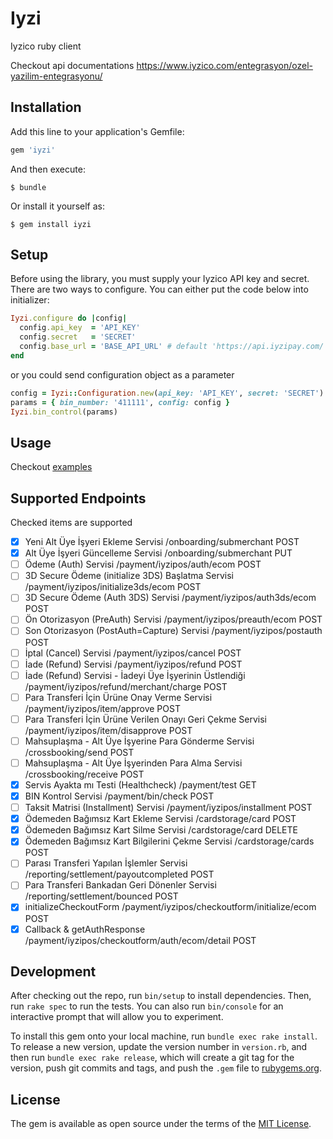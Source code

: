 # Iyzi

Iyzico ruby client

Checkout api documentations
https://www.iyzico.com/entegrasyon/ozel-yazilim-entegrasyonu/

## Installation

Add this line to your application's Gemfile:

```ruby
gem 'iyzi'
```

And then execute:

    $ bundle

Or install it yourself as:

    $ gem install iyzi

## Setup

Before using the library, you must supply your Iyzico API key and secret. There are two ways to configure. You can either put the code below into initializer:
```ruby
Iyzi.configure do |config|
  config.api_key  = 'API_KEY'
  config.secret   = 'SECRET'
  config.base_url = 'BASE_API_URL' # default 'https://api.iyzipay.com/' if not specified
end
```
or you could send configuration object as a parameter
```ruby
config = Iyzi::Configuration.new(api_key: 'API_KEY', secret: 'SECRET')
params = { bin_number: '411111', config: config }
Iyzi.bin_control(params)
```

## Usage

Checkout [examples](examples.md)

## Supported Endpoints
Checked items are supported

- [x] Yeni Alt Üye İşyeri Ekleme Servisi /onboarding/submerchant POST
- [x] Alt Üye İşyeri Güncelleme Servisi /onboarding/submerchant PUT
- [ ] Ödeme (Auth) Servisi /payment/iyzipos/auth/ecom POST
- [ ] 3D Secure Ödeme (initialize 3DS) Başlatma Servisi /payment/iyzipos/initialize3ds/ecom POST
- [ ] 3D Secure Ödeme (Auth 3DS) Servisi /payment/iyzipos/auth3ds/ecom POST
- [ ] Ön Otorizasyon (PreAuth) Servisi /payment/iyzipos/preauth/ecom POST
- [ ] Son Otorizasyon (PostAuth=Capture) Servisi /payment/iyzipos/postauth POST
- [ ] İptal (Cancel) Servisi /payment/iyzipos/cancel POST
- [ ] İade (Refund) Servisi /payment/iyzipos/refund POST
- [ ] İade (Refund) Servisi - İadeyi Üye İşyerinin Üstlendiği /payment/iyzipos/refund/merchant/charge POST
- [ ] Para Transferi İçin Ürüne Onay Verme Servisi /payment/iyzipos/item/approve POST
- [ ] Para Transferi İçin Ürüne Verilen Onayı Geri Çekme Servisi /payment/iyzipos/item/disapprove POST
- [ ] Mahsuplaşma - Alt Üye İşyerine Para Gönderme Servisi /crossbooking/send POST
- [ ] Mahsuplaşma - Alt Üye İşyerinden Para Alma Servisi /crossbooking/receive POST
- [x] Servis Ayakta mı Testi (Healthcheck) /payment/test GET
- [x] BIN Kontrol Servisi /payment/bin/check POST
- [ ] Taksit Matrisi (Installment) Servisi /payment/iyzipos/installment POST
- [x] Ödemeden Bağımsız Kart Ekleme Servisi /cardstorage/card POST
- [x] Ödemeden Bağımsız Kart Silme Servisi /cardstorage/card DELETE
- [x] Ödemeden Bağımsız Kart Bilgilerini Çekme Servisi /cardstorage/cards POST
- [ ] Parası Transferi Yapılan İşlemler Servisi /reporting/settlement/payoutcompleted POST
- [ ] Para Transferi Bankadan Geri Dönenler Servisi /reporting/settlement/bounced POST
- [x] initializeCheckoutForm /payment/iyzipos/checkoutform/initialize/ecom POST
- [x] Callback & getAuthResponse /payment/iyzipos/checkoutform/auth/ecom/detail POST

## Development

After checking out the repo, run `bin/setup` to install dependencies. Then, run `rake spec` to run the tests. You can also run `bin/console` for an interactive prompt that will allow you to experiment.

To install this gem onto your local machine, run `bundle exec rake install`. To release a new version, update the version number in `version.rb`, and then run `bundle exec rake release`, which will create a git tag for the version, push git commits and tags, and push the `.gem` file to [rubygems.org](https://rubygems.org).

## License

The gem is available as open source under the terms of the [MIT License](http://opensource.org/licenses/MIT).


